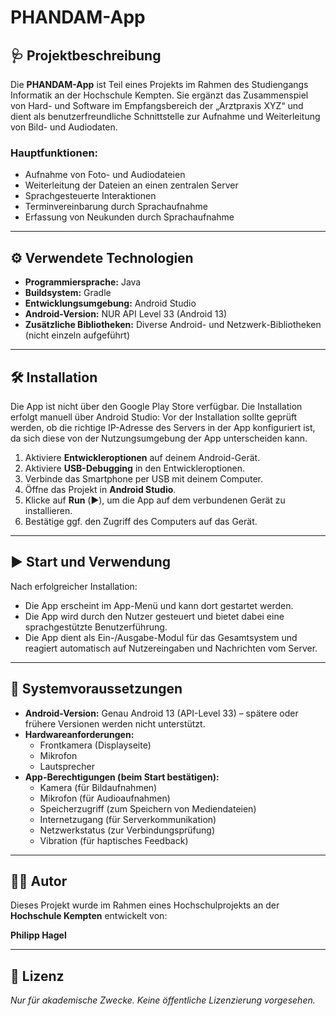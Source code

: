 # PHANDAM-App

## 🩺 Projektbeschreibung

Die **PHANDAM-App** ist Teil eines Projekts im Rahmen des Studiengangs Informatik an der Hochschule Kempten. Sie ergänzt das Zusammenspiel von Hard- und Software im Empfangsbereich der „Arztpraxis XYZ“ und dient als benutzerfreundliche Schnittstelle zur Aufnahme und Weiterleitung von Bild- und Audiodaten.

### Hauptfunktionen:

- Aufnahme von Foto- und Audiodateien
- Weiterleitung der Dateien an einen zentralen Server
- Sprachgesteuerte Interaktionen
- Terminvereinbarung durch Sprachaufnahme
- Erfassung von Neukunden durch Sprachaufnahme

---

## ⚙️ Verwendete Technologien

- **Programmiersprache:** Java
- **Buildsystem:** Gradle
- **Entwicklungsumgebung:** Android Studio
- **Android-Version:** NUR API Level 33 (Android 13)
- **Zusätzliche Bibliotheken:** Diverse Android- und Netzwerk-Bibliotheken (nicht einzeln aufgeführt)

---

## 🛠️ Installation

Die App ist nicht über den Google Play Store verfügbar. Die Installation erfolgt manuell über Android Studio:
Vor der Installation sollte geprüft werden, ob die richtige IP-Adresse des Servers in der App konfiguriert ist, da sich diese von der Nutzungsumgebung der App unterscheiden kann.

1. Aktiviere **Entwickleroptionen** auf deinem Android-Gerät.
2. Aktiviere **USB-Debugging** in den Entwickleroptionen.
3. Verbinde das Smartphone per USB mit deinem Computer.
4. Öffne das Projekt in **Android Studio**.
5. Klicke auf **Run** (▶️), um die App auf dem verbundenen Gerät zu installieren.
6. Bestätige ggf. den Zugriff des Computers auf das Gerät.

---

## ▶️ Start und Verwendung

Nach erfolgreicher Installation:

- Die App erscheint im App-Menü und kann dort gestartet werden.
- Die App wird durch den Nutzer gesteuert und bietet dabei eine sprachgestützte Benutzerführung.
- Die App dient als Ein-/Ausgabe-Modul für das Gesamtsystem und reagiert automatisch auf Nutzereingaben und Nachrichten vom Server.

---

## 📱 Systemvoraussetzungen

- **Android-Version:** Genau Android 13 (API-Level 33) – spätere oder frühere Versionen werden nicht unterstützt.
- **Hardwareanforderungen:**
  - Frontkamera (Displayseite)
  - Mikrofon
  - Lautsprecher
- **App-Berechtigungen (beim Start bestätigen):**
  - Kamera (für Bildaufnahmen)
  - Mikrofon (für Audioaufnahmen)
  - Speicherzugriff (zum Speichern von Mediendateien)
  - Internetzugang (für Serverkommunikation)
  - Netzwerkstatus (zur Verbindungsprüfung)
  - Vibration (für haptisches Feedback)

---

## 👨‍💻 Autor

Dieses Projekt wurde im Rahmen eines Hochschulprojekts an der **Hochschule Kempten** entwickelt von:

**Philipp Hagel**

---

## 📄 Lizenz

*Nur für akademische Zwecke. Keine öffentliche Lizenzierung vorgesehen.*

